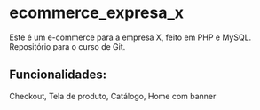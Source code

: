 # ecommerce_expresa_x
Este é um e-commerce para a empresa X, feito em PHP e MySQL. Repositório para o curso de Git.

## Funcionalidades:

Checkout, Tela de produto, Catálogo, Home com banner
